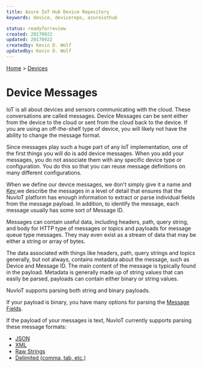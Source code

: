 ```yaml
---
title: Azure IoT Hub Device Repository
keywords: device, devicerepo, azureiothub

status: readyforreview
created: 20170922
updated: 20170922
createdby: Kevin D. Wolf
updatedby: Kevin D. Wolf
---
```

[Home](../Index.md) > [Devices](Index.md)

# Device Messages

IoT is all about devices and sensors communicating with the cloud.  These conversations are called messages.  Device Messages can
be sent either from the device to the cloud or sent from the cloud back to the device.  If you are using an off-the-shelf type of 
device, you will likely not have the ability to change the message format.

Since messages play such a huge part of any IoT implementation, one of the first things you will do is add device messages. 
When you add your messages, you do not associate them with any specific device type or configuration. You do this so that you can
reuse message definitions on many different configurations.

When we define our device messages, we don't simply give it a name and [Key](../Topics/Keys.md),we describe the messages in a level of detail that ensures that the NuvIoT platform has enough information to extract or parse individual fields
from the message payload.  In addition, to identify the message, each message usually has some sort of Message ID.

Messages can contain useful data, including headers, path, query string, and body for HTTP type of messages or topics 
and payloads for message queue type messages.  They may even exist as a stream of data that may be either a string or array of 
bytes.

The data associated with things like headers, path, query strings and topics generally, but not always, contains metadata about the 
message, such as Device and Message ID. The main content of the message is typically found in the payload.  Metadata is generally
made up of string values that can easily be parsed, payloads can contain either binary or string values.

NuvIoT supports parsing both string and binary payloads.

If your payload is binary, you have many options for parsing the [Message Fields](../Messaging/Parsing/ParsingBinaryMessages.md).

If the payload of your messages is text, NuvIoT currently supports parsing these message formats:

* [JSON](../Messaging/Parsing/ParsingJsonMessage.md)
* [XML](../Messaging/Parsing/ParsingXmlMessage.md)
* [Raw Strings](../Messaging/Parsing/ParsingStringMessage.md)
* [Delimited (comma, tab, etc.)](../Messaging/Parsing/ParsingDelimitedMessage.md)



  

